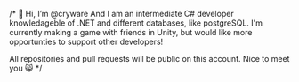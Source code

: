 /* 👋 Hi, I’m @cryware
 And I am an intermediate C# developer knowledageble of .NET and different databases,
 like postgreSQL. I'm currently making a game with friends in Unity, but would like
 more opportunties to support other developers!

 All repositories and pull requests will be public on this account.
 Nice to meet you 😸
 */

